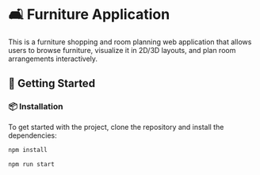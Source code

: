 # 🛋️ Furniture Application

This is a furniture shopping and room planning web application that allows users to browse furniture, visualize it in 2D/3D layouts, and plan room arrangements interactively.

## 🚀 Getting Started

### 📦 Installation

To get started with the project, clone the repository and install the dependencies:

```bash
npm install

npm run start
